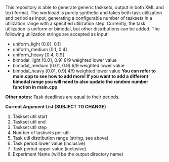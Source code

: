 This repository is able to generate generic tasksets, output in both XML and text format.
The workload is purely synthetic and takes both task utilization and period as input, generating a configurable number of tasksets in a utilization range with a specified utilization step.
Currently, the task utilization is uniform or bimodal, but other distributions can be added.
The following utilization strings are accepted as input:
* uniform_light  [0.01, 0.1]
* uniform_medium [0.1, 0.4]
* uniform_heavy  [0.4, 0.9]
* bimodal_light  [0.01, 0.9] 8/9 weighted lower value
* bimodal_medium [0.01, 0.9] 6/9 weighted lower value
* bimodal_heavy  [0.01, 0.9] 4/9 weighted lower value
**You can refer to main.cpp to see how to add more! If you want to add a different bimodal range you will need to also update the random number function in main.cpp**

**Other notes:**
Task deadlines are equal to their periods.

**Current Argument List (SUBJECT TO CHANGE)**
1. Taskset util start
2. Taskset util end
3. Taskset util step
4. Number of tasksets per util
5. Task util distribution range (string, see above)
6. Task period lower value (inclusive)
7. Task period upper value (inclusive)
8. Experiment Name (will be the output directory name)
